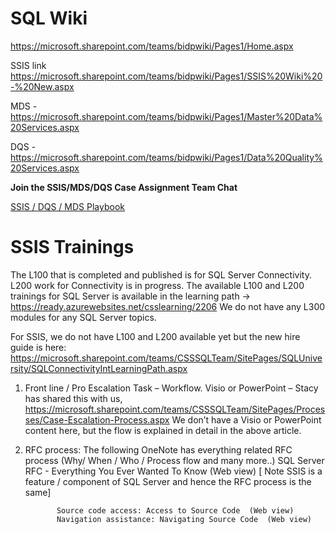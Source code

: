 # SQL Wiki

https://microsoft.sharepoint.com/teams/bidpwiki/Pages1/Home.aspx

SSIS link https://microsoft.sharepoint.com/teams/bidpwiki/Pages1/SSIS%20Wiki%20-%20New.aspx

MDS - https://microsoft.sharepoint.com/teams/bidpwiki/Pages1/Master%20Data%20Services.aspx

DQS - https://microsoft.sharepoint.com/teams/bidpwiki/Pages1/Data%20Quality%20Services.aspx

**Join the SSIS/MDS/DQS Case Assignment Team Chat**

[SSIS / DQS / MDS Playbook](https://microsoft.sharepoint.com/:f:/t/SSISHandoffPlanningDiscussion/EpDBixxeBplIhuajwV0gXKoB9w0IWCG8kubjevRCQ4V5AA?e=PF7JAf)


# SSIS Trainings

The L100 that is completed and published is for SQL Server Connectivity. L200 work for Connectivity is in progress. The available L100 and L200 trainings for SQL Server is available in the learning path -> https://ready.azurewebsites.net/csslearning/2206
We do not have any L300 modules for any SQL Server topics.

For SSIS, we do not have L100 and L200 available yet but the new hire guide is here: https://microsoft.sharepoint.com/teams/CSSSQLTeam/SitePages/SQLUniversity/SQLConnectivityIntLearningPath.aspx

1.	Front line / Pro Escalation Task – Workflow.   Visio or PowerPoint – Stacy has shared this with us,
https://microsoft.sharepoint.com/teams/CSSSQLTeam/SitePages/Processes/Case-Escalation-Process.aspx 
We don’t have a Visio or PowerPoint content here, but the flow is explained in detail in the above article.

2.	RFC process:  The following OneNote has everything related RFC process (Why/ When / Who / Process flow and many more..)
SQL Server RFC - Everything You Ever Wanted To Know   (Web view)   [ Note SSIS is a feature / component of SQL Server and hence the RFC process is the same]

               Source code access: Access to Source Code  (Web view)
               Navigation assistance: Navigating Source Code  (Web view)

